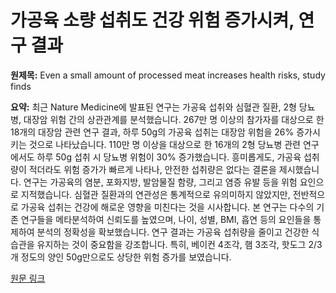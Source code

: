 # 가공육 소량 섭취도 건강 위험 증가시켜, 연구 결과

**원제목:** Even a small amount of processed meat increases health risks, study finds

**요약:** 최근 Nature Medicine에 발표된 연구는 가공육 섭취와 심혈관 질환, 2형 당뇨병, 대장암 위험 간의 상관관계를 분석했습니다.  267만 명 이상의 참가자를 대상으로 한 18개의 대장암 관련 연구 결과, 하루 50g의 가공육 섭취는 대장암 위험을 26% 증가시키는 것으로 나타났습니다.  110만 명 이상을 대상으로 한 16개의 2형 당뇨병 관련 연구에서도 하루 50g 섭취 시 당뇨병 위험이 30% 증가했습니다.  흥미롭게도, 가공육 섭취량이 적더라도 위험 증가가 빠르게 나타나, 안전한 섭취량은 없다는 결론을 제시했습니다.  연구는 가공육의 염분, 포화지방, 발암물질 함량, 그리고 염증 유발 등을 위험 요인으로 지적했습니다.  심혈관 질환과의 연관성은 통계적으로 유의미하지 않았지만,  전반적으로 가공육 섭취는 건강에 해로운 영향을 미친다는 것을 시사합니다.  본 연구는 다수의 기존 연구들을 메타분석하여 신뢰도를 높였으며, 나이, 성별, BMI, 흡연 등의 요인들을 통제하여 분석의 정확성을 확보했습니다.  연구 결과는 가공육 섭취량을 줄이고 건강한 식습관을 유지하는 것이 중요함을 강조합니다.  특히, 베이컨 4조각, 햄 3조각, 핫도그 2/3개 정도의 양인 50g만으로도 상당한 위험 증가를 보였습니다.

[원문 링크](https://www.theglobeandmail.com/life/health-and-fitness/article-processed-meat-health-risks-type-2-diabetes-colorectal-cancer/)
